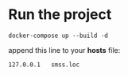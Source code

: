 # Run the project


```
docker-compose up --build -d
```

append this line to your __hosts__ file:
```
127.0.0.1   smss.loc
```

